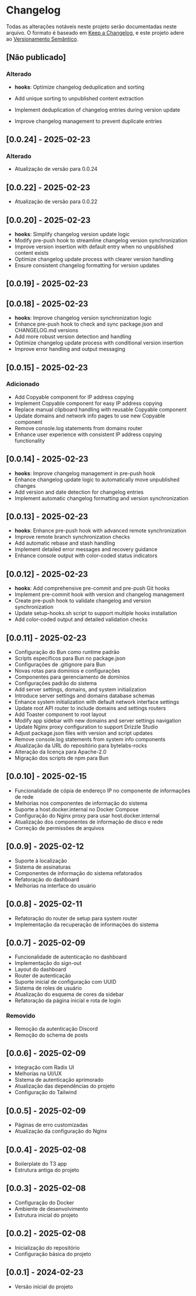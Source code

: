 # Changelog

Todas as alterações notáveis neste projeto serão documentadas neste arquivo.
O formato é baseado em [Keep a Changelog](https://keepachangelog.com/pt-BR/1.0.0/),
e este projeto adere ao [Versionamento Semântico](https://semver.org/lang/pt-BR/).
## [Não publicado]

### Alterado
- **hooks**: Optimize changelog deduplication and sorting

- Add unique sorting to unpublished content extraction
- Implement deduplication of changelog entries during version update
- Improve changelog management to prevent duplicate entries
## [0.0.24] - 2025-02-23
### Alterado
- Atualização de versão para 0.0.24
## [0.0.22] - 2025-02-23
- Atualização de versão para 0.0.22
## [0.0.20] - 2025-02-23
- **hooks**: Simplify changelog version update logic
- Modify pre-push hook to streamline changelog version synchronization
- Improve version insertion with default entry when no unpublished content exists
- Optimize changelog update process with clearer version handling
- Ensure consistent changelog formatting for version updates
## [0.0.19] - 2025-02-23
## [0.0.18] - 2025-02-23
- **hooks**: Improve changelog version synchronization logic
- Enhance pre-push hook to check and sync package.json and CHANGELOG.md versions
- Add more robust version detection and handling
- Optimize changelog update process with conditional version insertion
- Improve error handling and output messaging
## [0.0.15] - 2025-02-23
### Adicionado
- Add Copyable component for IP address copying
- Implement Copyable component for easy IP address copying
- Replace manual clipboard handling with reusable Copyable component
- Update domains and network info pages to use new Copyable component
- Remove console.log statements from domains router
- Enhance user experience with consistent IP address copying functionality
## [0.0.14] - 2025-02-23
- **hooks**: Improve changelog management in pre-push hook
- Enhance changelog update logic to automatically move unpublished changes
- Add version and date detection for changelog entries
- Implement automatic changelog formatting and version synchronization
## [0.0.13] - 2025-02-23
- **hooks**: Enhance pre-push hook with advanced remote synchronization
- Improve remote branch synchronization checks
- Add automatic rebase and stash handling
- Implement detailed error messages and recovery guidance
- Enhance console output with color-coded status indicators
## [0.0.12] - 2025-02-23
- **hooks**: Add comprehensive pre-commit and pre-push Git hooks
- Implement pre-commit hook with version and changelog management
- Create pre-push hook to validate changelog and version synchronization
- Update setup-hooks.sh script to support multiple hooks installation
- Add color-coded output and detailed validation checks
## [0.0.11] - 2025-02-23
- Configuração do Bun como runtime padrão
- Scripts específicos para Bun no package.json
- Configurações de .gitignore para Bun
- Novas rotas para domínios e configurações
- Componentes para gerenciamento de domínios
- Configurações padrão do sistema
- Add server settings, domains, and system initialization
- Introduce server settings and domains database schemas
- Enhance system initialization with default network interface settings
- Update root API router to include domains and settings routers
- Add Toaster component to root layout
- Modify app sidebar with new domains and server settings navigation
- Update Nginx proxy configuration to support Drizzle Studio
- Adjust package.json files with version and script updates
- Remove console.log statements from system info components
- Atualização da URL do repositório para bytelabs-rocks
- Alteração da licença para Apache-2.0
- Migração dos scripts de npm para Bun
## [0.0.10] - 2025-02-15
- Funcionalidade de cópia de endereço IP no componente de informações de rede
- Melhorias nos componentes de informação do sistema
- Suporte a host.docker.internal no Docker Compose
- Configuração do Nginx proxy para usar host.docker.internal
- Atualização dos componentes de informação de disco e rede
- Correção de permissões de arquivos
## [0.0.9] - 2025-02-12
- Suporte à localização
- Sistema de assinaturas
- Componentes de informação do sistema refatorados
- Refatoração do dashboard
- Melhorias na interface do usuário
## [0.0.8] - 2025-02-11
- Refatoração do router de setup para system router
- Implementação da recuperação de informações do sistema
## [0.0.7] - 2025-02-09
- Funcionalidade de autenticação no dashboard
- Implementação do sign-out
- Layout do dashboard
- Router de autenticação
- Suporte inicial de configuração com UUID
- Sistema de roles de usuário
- Atualização do esquema de cores da sidebar
- Refatoração da página inicial e rota de login
### Removido
- Remoção da autenticação Discord
- Remoção do schema de posts
## [0.0.6] - 2025-02-09
- Integração com Radix UI
- Melhorias na UI/UX
- Sistema de autenticação aprimorado
- Atualização das dependências do projeto
- Configuração do Tailwind
## [0.0.5] - 2025-02-09
- Páginas de erro customizadas
- Atualização da configuração do Nginx
## [0.0.4] - 2025-02-08
- Boilerplate do T3 app
- Estrutura antiga do projeto
## [0.0.3] - 2025-02-08
- Configuração do Docker
- Ambiente de desenvolvimento
- Estrutura inicial do projeto
## [0.0.2] - 2025-02-08
- Inicialização do repositório
- Configuração básica do projeto
## [0.0.1] - 2024-02-23
- Versão inicial do projeto 
